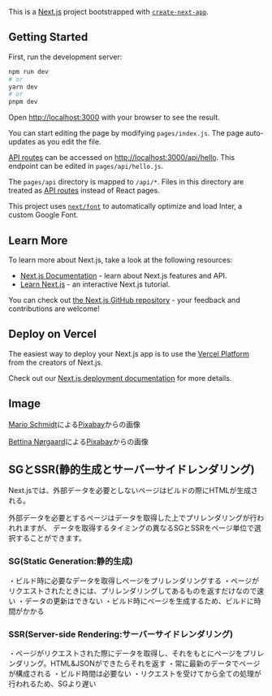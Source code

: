 This is a [Next.js](https://nextjs.org/) project bootstrapped with [`create-next-app`](https://github.com/vercel/next.js/tree/canary/packages/create-next-app).

## Getting Started

First, run the development server:

```bash
npm run dev
# or
yarn dev
# or
pnpm dev
```

Open [http://localhost:3000](http://localhost:3000) with your browser to see the result.

You can start editing the page by modifying `pages/index.js`. The page auto-updates as you edit the file.

[API routes](https://nextjs.org/docs/api-routes/introduction) can be accessed on [http://localhost:3000/api/hello](http://localhost:3000/api/hello). This endpoint can be edited in `pages/api/hello.js`.

The `pages/api` directory is mapped to `/api/*`. Files in this directory are treated as [API routes](https://nextjs.org/docs/api-routes/introduction) instead of React pages.

This project uses [`next/font`](https://nextjs.org/docs/basic-features/font-optimization) to automatically optimize and load Inter, a custom Google Font.

## Learn More

To learn more about Next.js, take a look at the following resources:

- [Next.js Documentation](https://nextjs.org/docs) - learn about Next.js features and API.
- [Learn Next.js](https://nextjs.org/learn) - an interactive Next.js tutorial.

You can check out [the Next.js GitHub repository](https://github.com/vercel/next.js/) - your feedback and contributions are welcome!

## Deploy on Vercel

The easiest way to deploy your Next.js app is to use the [Vercel Platform](https://vercel.com/new?utm_medium=default-template&filter=next.js&utm_source=create-next-app&utm_campaign=create-next-app-readme) from the creators of Next.js.

Check out our [Next.js deployment documentation](https://nextjs.org/docs/deployment) for more details.


## Image

<a href="https://pixabay.com/ja/users/marioschmidtphoto-2995231/?utm_source=link-attribution&amp;utm_medium=referral&amp;utm_campaign=image&amp;utm_content=1562251">Mario Schmidt</a>による<a href="https://pixabay.com/ja//?utm_source=link-attribution&amp;utm_medium=referral&amp;utm_campaign=image&amp;utm_content=1562251">Pixabay</a>からの画像

<a href="https://pixabay.com/ja/users/bkd-1006949/?utm_source=link-attribution&amp;utm_medium=referral&amp;utm_campaign=image&amp;utm_content=1630451">Bettina Nørgaard</a>による<a href="https://pixabay.com/ja//?utm_source=link-attribution&amp;utm_medium=referral&amp;utm_campaign=image&amp;utm_content=1630451">Pixabay</a>からの画像

## SGとSSR(静的生成とサーバーサイドレンダリング)
Next.jsでは、外部データを必要としないページはビルドの際にHTMLが生成される。

外部データを必要とするページはデータを取得した上でプリレンダリングが行われれますが、
データを取得するタイミングの異なるSGとSSRをページ単位で選択することができます。

### SG(Static Generation:静的生成)
・ビルド時に必要なデータを取得しページをプリレンダリングする
・ページがリクエストされたときには、プリレンダリングしてあるものを返すだけなので速い
・データの更新はできない
・ビルド時にページを生成するため、ビルドに時間がかかる

### SSR(Server-side Rendering:サーバーサイドレンダリング)
・ページがリクエストされた際にデータを取得し、それをもとにページをプリレンダリング。HTML&JSONができたらそれを返す
・常に最新のデータでページが構成される
・ビルド時間は必要ない
・リクエストを受けてから全ての処理が行われるため、SGより遅い
